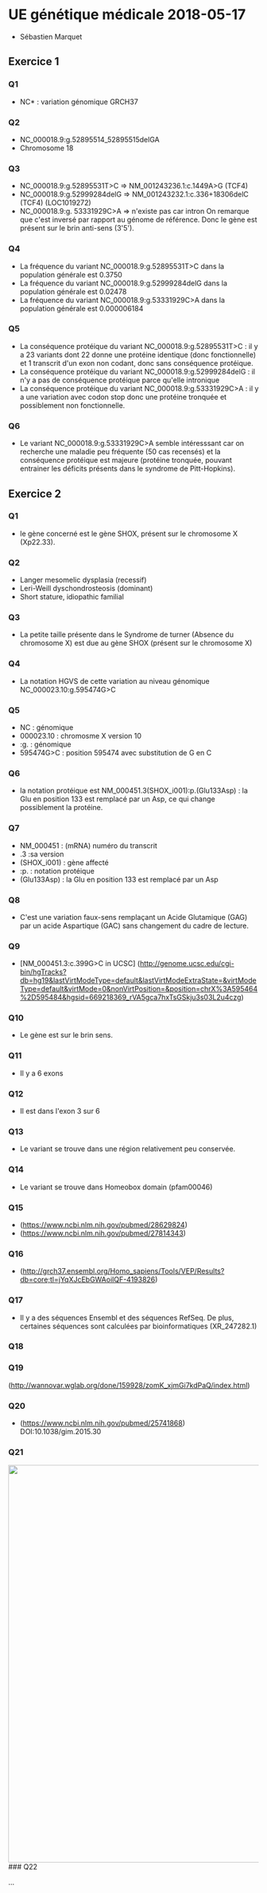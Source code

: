 # UE génétique médicale 2018-05-17
* Sébastien Marquet 
## Exercice 1
### Q1
* NC* : variation génomique GRCH37
### Q2
* NC_000018.9:g.52895514_52895515delGA
* Chromosome 18
### Q3
* NC_000018.9:g.52895531T>C => NM_001243236.1:c.1449A>G (TCF4)
* NC_000018.9:g.52999284delG => NM_001243232.1:c.336+18306delC (TCF4) (LOC1019272)
* NC_000018.9:g. 53331929C>A => n'existe pas car intron
On remarque que c'est inversé par rapport au génome de référence. Donc le gène est présent sur le brin anti-sens (3'5').
### Q4
* La fréquence du variant NC_000018.9:g.52895531T>C dans la population générale est 0.3750
* La fréquence du variant NC_000018.9:g.52999284delG dans la population générale est 0.02478
* La fréquence du variant NC_000018.9:g.53331929C>A dans la population générale est 0.000006184
### Q5
* La conséquence protéique du variant NC_000018.9:g.52895531T>C : il y a 23 variants dont 22 donne une protéine identique (donc fonctionnelle) et 1 transcrit d'un exon non codant, donc sans conséquence protéique.
* La conséquence protéique du variant NC_000018.9:g.52999284delG : il n'y a pas de conséquence protéique parce qu'elle intronique
* La conséquence protéique du variant NC_000018.9:g.53331929C>A : il y a une variation avec codon stop donc une protéine tronquée et possiblement non fonctionnelle.

### Q6
* Le variant NC_000018.9:g.53331929C>A semble intéresssant car on recherche une maladie peu fréquente (50 cas recensés) et la conséquence protéique est majeure (protéine tronquée, pouvant entrainer les déficits présents dans le syndrome de Pitt-Hopkins).

## Exercice 2
### Q1
* le gène concerné est le gène SHOX, présent sur le chromosome X (Xp22.33).
### Q2
* Langer mesomelic dysplasia (recessif)
* Leri-Weill dyschondrosteosis (dominant)
* Short stature, idiopathic familial 
### Q3
* La petite taille présente dans le Syndrome de turner (Absence du chromosome X) est due au gène SHOX (présent sur le chromosome X)
### Q4
* La notation HGVS de cette variation au niveau génomique NC_000023.10:g.595474G>C
### Q5
* NC : génomique
* 000023.10 : chromosme X version 10
* :g. : génomique
* 595474G>C : position 595474 avec substitution de G en C
### Q6
* la notation protéique est NM_000451.3(SHOX_i001):p.(Glu133Asp) : la Glu en position 133 est remplacé par un Asp, ce qui change possiblement la protéine.
### Q7
* NM_000451 : (mRNA) numéro du transcrit
* .3 :sa version
* (SHOX_i001) : gène affecté
* :p. : notation protéique
* (Glu133Asp) : la Glu en position 133 est remplacé par un Asp
### Q8
* C'est une variation faux-sens remplaçant un Acide Glutamique (GAG) par un acide Aspartique (GAC) sans changement du cadre de lecture.
### Q9
* [NM_000451.3:c.399G>C in UCSC] (http://genome.ucsc.edu/cgi-bin/hgTracks?db=hg19&lastVirtModeType=default&lastVirtModeExtraState=&virtModeType=default&virtMode=0&nonVirtPosition=&position=chrX%3A595464%2D595484&hgsid=669218369_rVA5gca7hxTsGSkju3s03L2u4czg)
### Q10
* Le gène est sur le brin sens.
### Q11
* Il y a 6 exons
### Q12
* Il est dans l'exon 3 sur 6
### Q13
* Le variant se trouve dans une région relativement peu conservée.
### Q14
* Le variant se trouve dans Homeobox domain (pfam00046)
### Q15
* (https://www.ncbi.nlm.nih.gov/pubmed/28629824)
* (https://www.ncbi.nlm.nih.gov/pubmed/27814343)
### Q16
* (http://grch37.ensembl.org/Homo_sapiens/Tools/VEP/Results?db=core;tl=jYqXJcEbGWAoilQF-4193826)
### Q17
* Il y a des séquences Ensembl et des séquences RefSeq. De plus, certaines séquences sont calculées par bioinformatiques (XR_247282.1)
### Q18
### Q19
(http://wannovar.wglab.org/done/159928/zomK_xjmGi7kdPaQ/index.html)
### Q20
* (https://www.ncbi.nlm.nih.gov/pubmed/25741868)
DOI:10.1038/gim.2015.30
### Q21
<img align="left" width="1000" height="800" src="https://www.ncbi.nlm.nih.gov/pmc/articles/PMC4544753/bin/nihms697486f1.jpg">
### Q22

...
